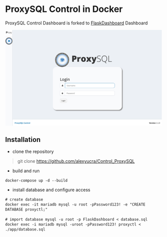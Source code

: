 # ProxySQL Control in Docker

ProxySQL Control Dashboard is forked to [FlaskDashboard](https://github.com/SanderWegter/FlaskDashboard) Dashboard

![ProxySQL Control](app./../app/Images/Login.png)

## Installation

- clone the repository

> git clone https://github.com/alexyucra/Control_ProxySQL

- build and run

```shell
docker-compose up -d --build
```

- install database and configure access 
  
```shell
# create database
docker exec -it mariadb mysql -u root -pPassword123! -e "CREATE DATABASE proxyctl;"

# import database mysql -u root -p FlaskDashboard < database.sql
docker exec -i mariadb mysql -uroot -pPassword123! proxyctl < ./app/database.sql
```
